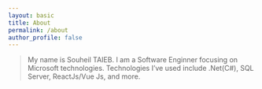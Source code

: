 ```yaml
---
layout: basic
title: About
permalink: /about
author_profile: false
---
```


> My name is Souheil TAIEB. I am a Software Enginner focusing on Microsoft technologies.
> Technologies I’ve used include .Net(C#), SQL Server, ReactJs/Vue Js, and more.
